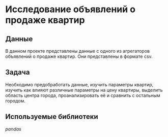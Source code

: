 # Исследование объявлений о продаже квартир
## Данные
В данном проекте представлены данные  с одного из агрегаторов объявлений о продаже квартир. Они представлены в формате csv.
## Задача
Необходимо предобработать данные, изучить параметры квартир, изучить как влияют различные параметры на цену квартиры, выделить область центра города, проанализировать её и сравнить с остальным городом.
## Используемые библиотеки
*pandas*
